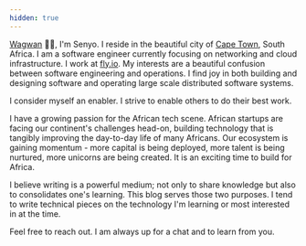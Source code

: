 ```yaml
---
hidden: true
---
```


[Cape Town]: https://upload.wikimedia.org/wikipedia/commons/thumb/8/8f/View_from_the_Rocks_Cape_Town_1.jpg/1600px-View_from_the_Rocks_Cape_Town_1.jpg
[Wagwan]: https://www.dictionary.com/e/slang/wagwan/
[fly.io]: https://fly.io/

[Wagwan] 👋🏾, I'm Senyo. I reside in the beautiful city of [Cape Town], South Africa. I am a software
engineer currently focusing on networking and cloud infrastructure. I work at [fly.io]. My interests
are a beautiful confusion between software engineering and operations. I find joy in both building and
designing software and operating large scale distributed software systems.

I consider myself an enabler. I strive to enable others to do their best work.

I have a growing passion for the African tech scene. African startups are facing our continent's challenges
head-on, building technology that is tangibly improving the day-to-day life of many Africans. Our ecosystem
is gaining momentum - more capital is being deployed, more talent is being nurtured, more unicorns are
being created. It is an exciting time to build for Africa.

I believe writing is a powerful medium; not only to share knowledge but also to consolidates one's
learning. This blog serves those two purposes. I tend to write technical pieces on the technology
I'm learning or most interested in at the time.

Feel free to reach out. I am always up for a chat and to learn from you.
